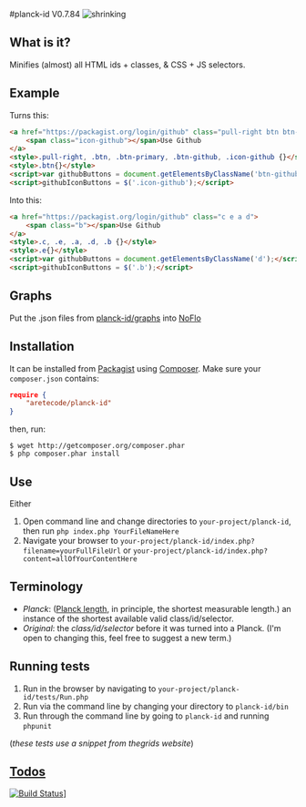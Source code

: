 #planck-id V0.7.84
![shrinking](http://jonlieffmd.com/wp-content/uploads/2012/01/512px-Scale_one_to_thousand_volume.svg_3.png)

## What is it?
Minifies (almost) all HTML ids + classes, & CSS + JS selectors.

## Example
Turns this:
```html
<a href="https://packagist.org/login/github" class="pull-right btn btn-primary btn-github">
    <span class="icon-github"></span>Use Github
</a>
<style>.pull-right, .btn, .btn-primary, .btn-github, .icon-github {}</style>
<style>.btn{}</style>
<script>var githubButtons = document.getElementsByClassName('btn-github');</script>
<script>githubIconButtons = $('.icon-github');</script>
```
Into this: 
```html
<a href="https://packagist.org/login/github" class="c e a d">
    <span class="b"></span>Use Github
</a> 
<style>.c, .e, .a, .d, .b {}</style>
<style>.e{}</style> 
<script>var githubButtons = document.getElementsByClassName('d');</script>
<script>githubIconButtons = $('.b');</script>
```

## Graphs
Put the .json files from [planck-id/graphs](http://github.com/aretecode/planck-id/graphs/) into [NoFlo](http://noflojs.org)

## Installation
It can be installed from [Packagist](https://packagist.org/planck-id) using [Composer](https://getcomposer.org/). Make sure your `composer.json` contains:
```json
require {
    "aretecode/planck-id"
}
```

then, run: 
```
$ wget http://getcomposer.org/composer.phar
$ php composer.phar install
```

## Use
Either

1. Open command line and change directories to `your-project/planck-id`, then run `php index.php YourFileNameHere`
2. Navigate your browser to `your-project/planck-id/index.php?filename=yourFullFileUrl` or `your-project/planck-id/index.php?content=allOfYourContentHere`

## Terminology
* _Planck_: ([Planck length](https://en.wikipedia.org/wiki/Planck_length), in principle, the shortest measurable length.) an instance of the shortest available valid class/id/selector. 
* _Original_: the _class/id/selector_ before it was turned into a Planck. (I'm open to changing this, feel free to suggest a new term.)

## Running tests
1. Run in the browser by navigating to `your-project/planck-id/tests/Run.php`
2. Run via the command line by changing your directory to  `planck-id/bin`
3. Run through the command line by going to `planck-id` and running `phpunit`

(_these tests use a snippet from thegrids website_)

## [Todos](https://github.com/aretecode/planck-id/TODO.md)

[![Build Status](https://secure.travis-ci.org/aretecode/planck-id.svg)](https://travis-ci.org/aretecode/planck-id)]